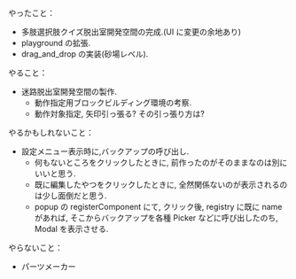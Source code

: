 やったこと：

- 多肢選択肢クイズ脱出室開発空間の完成.(UI に変更の余地あり)
- playground の拡張.
- drag_and_drop の実装(砂場レベル).

やること：

- 迷路脱出室開発空間の製作.
  - 動作指定用ブロックビルディング環境の考察.
  - 動作対象指定, 矢印引っ張る? その引っ張り方は?

やるかもしれないこと：

- 設定メニュー表示時に,バックアップの呼び出し.
  - 何もないところをクリックしたときに, 前作ったのがそのままなのは別にいいと思う.
  - 既に編集したやつをクリックしたときに, 全然関係ないのが表示されるのは少し面倒だと思う.
  - popup の registerComponent にて, クリック後, registry に既に name があれば, そこからバックアップを各種 Picker などに呼び出したのち, Modal を表示させる.

やらないこと：

- パーツメーカー
